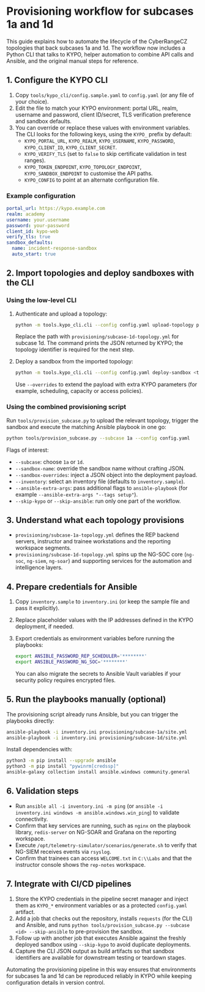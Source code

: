 # Provisioning workflow for subcases 1a and 1d

This guide explains how to automate the lifecycle of the CyberRangeCZ topologies that back subcases 1a and 1d. The workflow now
includes a Python CLI that talks to KYPO, helper automation to combine API calls and Ansible, and the original manual steps for
reference.

## 1. Configure the KYPO CLI

1. Copy `tools/kypo_cli/config.sample.yaml` to `config.yaml` (or any file of your choice).
2. Edit the file to match your KYPO environment: portal URL, realm, username and password, client ID/secret, TLS verification
   preference and sandbox defaults.
3. You can override or replace these values with environment variables. The CLI looks for the following keys, using the `KYPO_`
   prefix by default:
   - `KYPO_PORTAL_URL`, `KYPO_REALM`, `KYPO_USERNAME`, `KYPO_PASSWORD`, `KYPO_CLIENT_ID`, `KYPO_CLIENT_SECRET`.
   - `KYPO_VERIFY_TLS` (set to `false` to skip certificate validation in test ranges).
   - `KYPO_TOKEN_ENDPOINT`, `KYPO_TOPOLOGY_ENDPOINT`, `KYPO_SANDBOX_ENDPOINT` to customise the API paths.
   - `KYPO_CONFIG` to point at an alternate configuration file.

### Example configuration

```yaml
portal_url: https://kypo.example.com
realm: academy
username: your.username
password: your-password
client_id: kypo-web
verify_tls: true
sandbox_defaults:
  name: incident-response-sandbox
  auto_start: true
```

## 2. Import topologies and deploy sandboxes with the CLI

### Using the low-level CLI

1. Authenticate and upload a topology:

   ```bash
   python -m tools.kypo_cli.cli --config config.yaml upload-topology provisioning/subcase-1a-topology.yml
   ```

   Replace the path with `provisioning/subcase-1d-topology.yml` for subcase 1d. The command prints the JSON returned by KYPO; the
   topology identifier is required for the next step.

2. Deploy a sandbox from the imported topology:

   ```bash
   python -m tools.kypo_cli.cli --config config.yaml deploy-sandbox <topology_id> --overrides '{"name": "subcase-1a"}'
   ```

   Use `--overrides` to extend the payload with extra KYPO parameters (for example, scheduling, capacity or access policies).

### Using the combined provisioning script

Run `tools/provision_subcase.py` to upload the relevant topology, trigger the sandbox and execute the matching Ansible playbook in
one go:

```bash
python tools/provision_subcase.py --subcase 1a --config config.yaml
```

Flags of interest:

- `--subcase`: choose `1a` or `1d`.
- `--sandbox-name`: override the sandbox name without crafting JSON.
- `--sandbox-overrides`: inject a JSON object into the deployment payload.
- `--inventory`: select an inventory file (defaults to `inventory.sample`).
- `--ansible-extra-args`: pass additional flags to `ansible-playbook` (for example `--ansible-extra-args "--tags setup"`).
- `--skip-kypo` or `--skip-ansible`: run only one part of the workflow.

## 3. Understand what each topology provisions

- `provisioning/subcase-1a-topology.yml` defines the REP backend servers, instructor and trainee workstations and the reporting
  workspace segments.
- `provisioning/subcase-1d-topology.yml` spins up the NG-SOC core (`ng-soc`, `ng-siem`, `ng-soar`) and supporting services for the
  automation and intelligence layers.

## 4. Prepare credentials for Ansible

1. Copy `inventory.sample` to `inventory.ini` (or keep the sample file and pass it explicitly).
2. Replace placeholder values with the IP addresses defined in the KYPO deployment, if needed.
3. Export credentials as environment variables before running the playbooks:

   ```bash
   export ANSIBLE_PASSWORD_REP_SCHEDULER='********'
   export ANSIBLE_PASSWORD_NG_SOC='********'
   ```

   You can also migrate the secrets to Ansible Vault variables if your security policy requires encrypted files.

## 5. Run the playbooks manually (optional)

The provisioning script already runs Ansible, but you can trigger the playbooks directly:

```bash
ansible-playbook -i inventory.ini provisioning/subcase-1a/site.yml
ansible-playbook -i inventory.ini provisioning/subcase-1d/site.yml
```

Install dependencies with:

```bash
python3 -m pip install --upgrade ansible
python3 -m pip install "pywinrm[credssp]"
ansible-galaxy collection install ansible.windows community.general
```

## 6. Validation steps

- Run `ansible all -i inventory.ini -m ping` (or `ansible -i inventory.ini windows -m ansible.windows.win_ping`) to validate
  connectivity.
- Confirm that key services are running, such as `nginx` on the playbook library, `redis-server` on NG-SOAR and Grafana on the
  reporting workspace.
- Execute `/opt/telemetry-simulator/scenarios/generate.sh` to verify that NG-SIEM receives events via `rsyslog`.
- Confirm that trainees can access `WELCOME.txt` in `C:\\Labs` and that the instructor console shows the `rep-notes` workspace.

## 7. Integrate with CI/CD pipelines

1. Store the KYPO credentials in the pipeline secret manager and inject them as `KYPO_*` environment variables or as a protected
   `config.yaml` artifact.
2. Add a job that checks out the repository, installs `requests` (for the CLI) and Ansible, and runs
   `python tools/provision_subcase.py --subcase <id> --skip-ansible` to pre-provision the sandbox.
3. Follow up with another job that executes Ansible against the freshly deployed sandbox using `--skip-kypo` to avoid duplicate
   deployments.
4. Capture the CLI JSON output as build artifacts so that sandbox identifiers are available for downstream testing or teardown
   stages.

Automating the provisioning pipeline in this way ensures that environments for subcases 1a and 1d can be reproduced reliably in
KYPO while keeping configuration details in version control.
